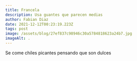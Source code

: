 ```yaml
---
title: Francela
description: Usa guantes que parecen medias
author: Fabian Diaz
date: 2021-12-12T00:23:19.223Z
tags: post
image: /assets/blog/27ef837c98946c30a5784818623a24b7.jpg
imageAlt: .
---
```

Se come chiles picantes pensando que son dulces